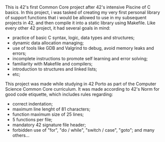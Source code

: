 This is 42's first Common Core project after 42's intensive Piscine of C basics.
In this project, i was tasked of creating my very first personal library of support
functions that i would be allowed to use in my subsequent projects in 42,
and then compile it into a static library using Makefile.
Like every other 42 project, it had several goals in mind:
- practice of basic C syntax, logic, data types and structures;
- dynamic data allocation managing;
- use of tools like GDB and Valgrind to debug, avoid memory leaks and errors;
- incomplete instructions to promote self learning and error solving;
- familiarity with Makefile and compilers;
- introduction to structures and linked lists;
- etc;

This project was made while studying in 42 Porto as part of the Computer Science
Common Core curriculum.
It was made according to 42's Norm for good code etiquette, which includes rules regarding:
- correct indentation;
- maximum line lenght of 81 characters;
- function maximum size of 25 lines;
- 5 functions per file;
- mandatory 42 signature file header;
- forbidden use of "for", "do / while", "switch / case", "goto";
and many others...